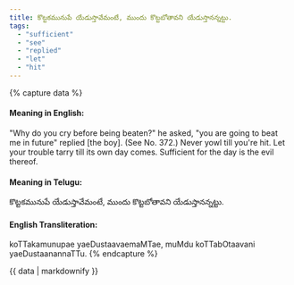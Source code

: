 ```yaml
---
title: కొట్టకమునుపే యేడుస్తావేమంటే, ముందు కొట్టబోతావని యేడుస్తానన్నట్టు.
tags:
  - "sufficient"
  - "see"
  - "replied"
  - "let"
  - "hit"
---
```


{% capture data %}
#### Meaning in English:
"Why do you cry before being beaten?" he asked, "you are going to beat me in future" replied [the boy].
(See No. 372.)
Never yowl till you're hit.
Let your trouble tarry till its own day comes.
Sufficient for the day is the evil thereof.

#### Meaning in Telugu:
కొట్టకమునుపే యేడుస్తావేమంటే, ముందు కొట్టబోతావని యేడుస్తానన్నట్టు.

#### English Transliteration:
koTTakamunupae yaeDustaavaemaMTae, muMdu koTTabOtaavani yaeDustaanannaTTu.
{% endcapture %}

<div class="notice">{{ data | markdownify }}</div>

